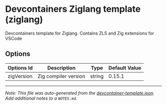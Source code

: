
# Devcontainers Ziglang template (ziglang)

Devcontainers template for Ziglang. Contains ZLS and Zig extensions for VSCode

## Options

| Options Id | Description | Type | Default Value |
|-----|-----|-----|-----|
| zigVersion | Zig compiler version | string | 0.15.1 |



---

_Note: This file was auto-generated from the [devcontainer-template.json](https://github.com/fardragon/devcontainers-zig-template/blob/main/src/ziglang/devcontainer-template.json).  Add additional notes to a `NOTES.md`._
